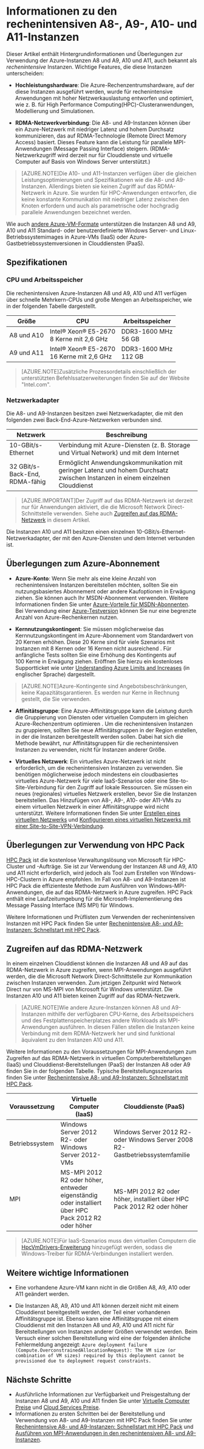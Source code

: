 <properties
 pageTitle="Informationen über die Instanzen A8, A9, A10 und A11 | Microsoft Azure"
 description="Dieser Artikel enthält Hintergrundinformationen und Überlegungen zur Verwendung der rechenintensiven Azure-Instanzen A8 und A9, A10 und A11."
 services="virtual-machines, cloud-services"
 documentationCenter=""
 authors="dlepow"
 manager="timlt"
 editor=""/>
<tags
ms.service="virtual-machines"
 ms.devlang="na"
 ms.topic="article"
 ms.tgt_pltfrm="vm-multiple"
 ms.workload="infrastructure-services"
 ms.date="06/09/2015"
 ms.author="danlep"/>

# Informationen zu den rechenintensiven A8-, A9-, A10- und A11-Instanzen

Dieser Artikel enthält Hintergrundinformationen und Überlegungen zur Verwendung der Azure-Instanzen A8 und A9, A10 und A11, auch bekannt als *rechenintensive* Instanzen. Wichtige Features, die diese Instanzen unterscheiden:

* **Hochleistungshardware**: Die Azure-Rechenzentrumshardware, auf der diese Instanzen ausgeführt werden, wurde für rechenintensive Anwendungen mit hoher Netzwerkauslastung entworfen und optimiert, wie z. B. für High Performance Computing(HPC)-Clusteranwendungen, Modellierung und Simulationen.

* **RDMA-Netzwerkverbindung**: Die A8- und A9-Instanzen können über ein Azure-Netzwerk mit niedriger Latenz und hohem Durchsatz kommunizieren, das auf RDMA-Technologie (Remote Direct Memory Access) basiert. Dieses Feature kann die Leistung für parallele MPI-Anwendungen (Message Passing Interface) steigern. (RDMA-Netzwerkzugriff wird derzeit nur für Clouddienste und virtuelle Computer auf Basis von Windows Server unterstützt.)

>[AZURE.NOTE]Die A10- und A11-Instanzen verfügen über die gleichen Leistungsoptimierungen und Spezifikationen wie die A8- und A9-Instanzen. Allerdings bieten sie keinen Zugriff auf das RDMA-Netzwerk in Azure. Sie wurden für HPC-Anwendungen entworfen, die keine konstante Kommunikation mit niedriger Latenz zwischen den Knoten erfordern und auch als parametrische oder hochgradig parallele Anwendungen bezeichnet werden.

Wie auch [andere Azure-VM-Formate](virtual-machines-size-specs.md) unterstützen die Instanzen A8 und A9, A10 und A11 Standard- oder benutzerdefinierte Windows Server- und Linux-Betriebssystemimages in Azure-VMs (IaaS) oder Azure-Gastbetriebssystemversionen in Clouddiensten (PaaS).

## Spezifikationen

### CPU und Arbeitsspeicher

Die rechenintensiven Azure-Instanzen A8 und A9, A10 und A11 verfügen über schnelle Mehrkern-CPUs und große Mengen an Arbeitsspeicher, wie in der folgenden Tabelle dargestellt.

Größe | CPU | Arbeitsspeicher
------------- | ----------- | ----------------
A8 und A10 | Intel® Xeon® E5-2670<br/>8 Kerne mit 2,6 GHz | DDR3-1600 MHz<br/>56 GB
A9 und A11 | Intel® Xeon® E5-2670<br/>16 Kerne mit 2,6 GHz | DDR3-1600 MHz<br/>112 GB


>[AZURE.NOTE]Zusätzliche Prozessordetails einschließlich der unterstützten Befehlssatzerweiterungen finden Sie auf der Website "Intel.com".


### Netzwerkadapter

Die A8- und A9-Instanzen besitzen zwei Netzwerkadapter, die mit den folgenden zwei Back-End-Azure-Netzwerken verbunden sind.


Netzwerk | Beschreibung
-------- | -----------
10-GBit/s-Ethernet | Verbindung mit Azure-Diensten (z. B. Storage und Virtual Network) und mit dem Internet
32 GBit/s-Back-End, RDMA-fähig | Ermöglicht Anwendungskommunikation mit geringer Latenz und hohem Durchsatz zwischen Instanzen in einem einzelnen Clouddienst


>[AZURE.IMPORTANT]Der Zugriff auf das RDMA-Netzwerk ist derzeit nur für Anwendungen aktiviert, die die Microsoft Network Direct-Schnittstelle verwenden. Siehe auch [Zugreifen auf das RDMA-Netzwerk](#access-the-RDMA-network) in diesem Artikel.


Die Instanzen A10 und A11 besitzen einen einzelnen 10-GBit/s-Ethernet-Netzwerkadapter, der mit den Azure-Diensten und dem Internet verbunden ist.

## Überlegungen zum Azure-Abonnement

* **Azure-Konto**: Wenn Sie mehr als eine kleine Anzahl von rechenintensiven Instanzen bereitstellen möchten, sollten Sie ein nutzungsbasiertes Abonnement oder andere Kaufoptionen in Erwägung ziehen. Sie können auch Ihr MSDN-Abonnement verwenden. Weitere Informationen finden Sie unter [Azure-Vorteile für MSDN-Abonnenten](http://azure.microsoft.com/pricing/member-offers/msdn-benefits-details/). Bei Verwendung einer [Azure-Testversion](http://azure.microsoft.com/pricing/free-trial/) können Sie nur eine begrenzte Anzahl von Azure-Rechenkernen nutzen.

* **Kernnutzungskontingent**: Sie müssen möglicherweise das Kernnutzungskontingent im Azure-Abonnement vom Standardwert von 20 Kernen erhöhen. Diese 20 Kerne sind für viele Szenarios mit Instanzen mit 8 Kernen oder 16 Kernen nicht ausreichend . Für anfängliche Tests sollten Sie eine Erhöhung des Kontingents auf 100 Kerne in Erwägung ziehen. Eröffnen Sie hierzu ein kostenloses Supportticket wie unter [Understanding Azure Limits and Increases](http://azure.microsoft.com/blog/2014/06/04/azure-limits-quotas-increase-requests/) (in englischer Sprache) dargestellt.

>[AZURE.NOTE]Azure-Kontingente sind Angebotsbeschränkungen, keine Kapazitätsgarantieren. Es werden nur Kerne in Rechnung gestellt, die Sie verwenden.

* **Affinitätsgruppe**: Eine Azure-Affinitätsgruppe kann die Leistung durch die Gruppierung von Diensten oder virtuellen Computern im gleichen Azure-Rechenzentrum optimieren . Um die rechenintensiven Instanzen zu gruppieren, sollten Sie neue Affinitätsgruppen in der Region erstellen, in der die Instanzen bereitgestellt werden sollen. Dabei hat sich die Methode bewährt, nur Affinitätsgruppen für die rechenintensiven Instanzen zu verwenden, nicht für Instanzen anderer Größe.

* **Virtuelles Netzwerk**: Ein virtuelles Azure-Netzwerk ist nicht erforderlich, um die rechenintensiven Instanzen zu verwenden. Sie benötigen möglicherweise jedoch mindestens ein cloudbasiertes virtuelles Azure-Netzwerk für viele IaaS-Szenarios oder eine Site-to-Site-Verbindung für den Zugriff auf lokale Ressourcen. Sie müssen ein neues (regionales) virtuelles Netzwerk erstellen, bevor Sie die Instanzen bereitstellen. Das Hinzufügen von A8-, A9-, A10- oder A11-VMs zu einem virtuellen Netzwerk in einer Affinitätsgruppe wird nicht unterstützt. Weitere Informationen finden Sie unter [Erstellen eines virtuellen Netzwerks](https://msdn.microsoft.com/library/azure/dn631643.aspx) und [Konfigurieren eines virtuellen Netzwerks mit einer Site-to-Site-VPN-Verbindung](../vpn-gateway/vpn-gateway-site-to-site-create.md).

## Überlegungen zur Verwendung von HPC Pack

[HPC Pack](https://technet.microsoft.com/library/cc514029) ist die kostenlose Verwaltungslösung von Microsoft für HPC-Cluster und -Aufträge. Sie ist zur Verwendung der Instanzen A8 und A9, A10 und A11 nicht erforderlich, wird jedoch als Tool zum Erstellen von Windows-HPC-Clustern in Azure empfohlen. Im Fall von A8- und A9-Instanzen ist HPC Pack die effizienteste Methode zum Ausführen von Windows-MPI-Anwendungen, die auf das RDMA-Netzwerk in Azure zugreifen. HPC Pack enthält eine Laufzeitumgebung für die Microsoft-Implementierung des Message Passing Interface (MS MPI) für Windows.

Weitere Informationen und Prüflisten zum Verwenden der rechenintensiven Instanzen mit HPC Pack finden Sie unter [Rechenintensive A8- und A9-Instanzen: Schnellstart mit HPC Pack](https://msdn.microsoft.com/library/azure/dn594431.aspx).

## Zugreifen auf das RDMA-Netzwerk

In einem einzelnen Clouddienst können die Instanzen A8 und A9 auf das RDMA-Netzwerk in Azure zugreifen, wenn MPI-Anwendungen ausgeführt werden, die die Microsoft Network Direct-Schnittstelle zur Kommunikation zwischen Instanzen verwenden. Zum jetzigen Zeitpunkt wird Network Direct nur von MS-MPI von Microsoft für Windows unterstützt. Die Instanzen A10 und A11 bieten keinen Zugriff auf das RDMA-Netzwerk.

>[AZURE.NOTE]Wie andere Azure-Instanzen können A8 und A9-Instanzen mithilfe der verfügbaren CPU-Kerne, des Arbeitsspeichers und des Festplattenspeicherplatzes andere Workloads als MPI-Anwendungen ausführen. In diesen Fällen stellen die Instanzen keine Verbindung mit dem RDMA-Netzwerk her und sind funktional äquivalent zu den Instanzen A10 und A11.


Weitere Informationen zu den Voraussetzungen für MPI-Anwendungen zum Zugreifen auf das RDMA-Netzwerk in virtuellen Computerbereitstellungen (IaaS) und Clouddienst-Bereitstellungen (PaaS) der Instanzen A8 oder A9 finden Sie in der folgenden Tabelle. Typische Bereitstellungsszenarios finden Sie unter [Rechenintensive A8- und A9-Instanzen: Schnellstart mit HPC Pack](https://msdn.microsoft.com/library/azure/dn594431.aspx).


Voraussetzung | Virtuelle Computer (IaaS) | Clouddienste (PaaS)
---------- | ------------ | -------------
Betriebssystem | Windows Server 2012 R2- oder Windows Server 2012-VMs | Windows Server 2012 R2- oder Windows Server 2008 R2-Gastbetriebssystemfamilie
MPI | MS-MPI 2012 R2 oder höher, entweder eigenständig oder installiert über HPC Pack 2012 R2 oder höher | MS-MPI 2012 R2 oder höher, installiert über HPC Pack 2012 R2 oder höher


>[AZURE.NOTE]Für IaaS-Szenarios muss den virtuellen Computern die [HpcVmDrivers-Erweiterung](https://msdn.microsoft.com/library/azure/dn690126.aspx) hinzugefügt werden, sodass die Windows-Treiber für RDMA-Verbindungen installiert werden.


## Weitere wichtige Informationen

* Eine vorhandene Azure-VM kann nicht in die Größen A8, A9, A10 oder A11 geändert werden.

* Die Instanzen A8, A9, A10 und A11 können derzeit nicht mit einem Clouddienst bereitgestellt werden, der Teil einer vorhandenen Affinitätsgruppe ist. Ebenso kann eine Affinitätsgruppe mit einem Clouddienst mit den Instanzen A8 und A9, A10 und A11 nicht für Bereitstellungen von Instanzen anderer Größen verwendet werden. Beim Versuch einer solchen Bereitstellung wird eine der folgenden ähnliche Fehlermeldung angezeigt: `Azure deployment failure (Compute.OverconstrainedAllocationRequest): The VM size (or combination of VM sizes) required by this deployment cannot be provisioned due to deployment request constraints.`


## Nächste Schritte

* Ausführliche Informationen zur Verfügbarkeit und Preisgestaltung der Instanzen A8 und A9, A10 und A11 finden Sie unter [Virtuelle Computer Preise](http://azure.microsoft.com/pricing/details/virtual-machines/) und [Cloud Services Preise](http://azure.microsoft.com/pricing/details/cloud-services/).
* Informationen zu ersten Schritten bei der Bereitstellung und Verwendung von A8- und A9-Instanzen mit HPC Pack finden Sie unter [Rechenintensive A8- und A9-Instanzen: Schnellstart mit HPC Pack](https://msdn.microsoft.com/library/azure/dn594431.aspx) und [Ausführen von MPI-Anwendungen in den rechenintensiven A8- und A9-Instanzen](https://msdn.microsoft.com/library/azure/dn592104.aspx).
 

<!---HONumber=62-->
